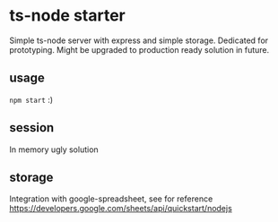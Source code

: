 # ts-node starter
Simple ts-node server with express and simple storage. Dedicated for prototyping. Might be upgraded to production ready solution in future.

## usage
`npm start` :)

## session
In memory ugly solution

## storage
Integration with google-spreadsheet, see for reference https://developers.google.com/sheets/api/quickstart/nodejs
